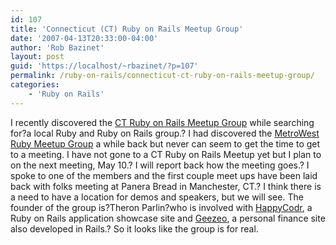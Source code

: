 ```yaml
---
id: 107
title: 'Connecticut (CT) Ruby on Rails Meetup Group'
date: '2007-04-13T20:33:00-04:00'
author: 'Rob Bazinet'
layout: post
guid: 'https://localhost/~rbazinet/?p=107'
permalink: /ruby-on-rails/connecticut-ct-ruby-on-rails-meetup-group/
categories:
    - 'Ruby on Rails'
---
```


I recently discovered the [CT Ruby on Rails Meetup Group](https://ruby.meetup.com/92/) while searching for?a local Ruby and Ruby on Rails group.? I had discovered the [MetroWest Ruby Meetup Group](https://ruby.meetup.com/87/) a while back but never can seem to get the time to get to a meeting. I have not gone to a CT Ruby on Rails Meetup yet but I plan to on the next meeting, May 10.? I will report back how the meeting goes.? I spoke to one of the members and the first couple meet ups have been laid back with folks meeting at Panera Bread in Manchester, CT.? I think there is a need to have a location for demos and speakers, but we will see. The founder of the group is?Theron Parlin?who is involved with [HappyCodr](https://www.happycodr.com/), a Ruby on Rails application showcase site and [Geezeo](https://geezeo.com/), a personal finance site also developed in Rails.? So it looks like the group is for real.